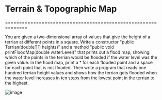 
# Terrain & Topographic Map

==============================================================

You are given a two-dimensional array of values that give the height of a terrian at different points in a square.
Write a constructor "public Terrian(double[][] heights)" and a method "public void printFloodMap(double waterLevel)" 
that prints out a flood map, showing which of the points in the terrian would be flooded if the water level was the given value. 
In the flood map, print a * for each flooded point and a space for each point that is not flooded. 
Then write a program that reads one hundred terrian height values and shows how the terrian gets flooded 
when the water level increases in ten steps from the lowest point in the terrian to the highest. 



![image](https://github.com/lseni/Java/assets/128987185/ca6be972-d89f-488e-a3e8-136975e9119a)
